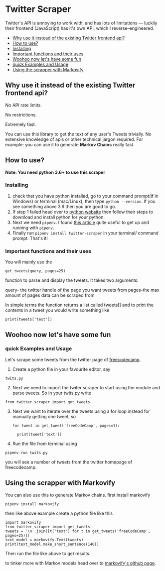 

# Twitter Scraper
Twitter's API is annoying to work with, and has lots of limitations — luckily their frontend (JavaScript) has it's own API, which I reverse–engineered.

 
  - [Why use it instead of the existing Twitter frontend api?](#1-why-use-it-instead-of-the-existing-twitter-frontend-api)
  - [How to use?](#how-to-use)  
  - [Installing](#installing)      
  - [Important functions and their uses](#important-functions-and-their-uses)
  - [Woohoo now let's have some fun](#3woohoo-now-lets-have-some-fun)  
  - [quick Examples and Usage](#quick-examples-and-usage)
  - [Using the scrapper with Markovify](#using-the-scrapper-with-markovify)


##  Why use it instead of the existing Twitter frontend api? 
No API rate limits.

No restrictions.

Extremely fast.

You can use this library to get the text of any user's Tweets trivially. No extensive knowledge of apis or other technical jargon required. For example: you can use it to generate **Markov Chains** really fast.

##  How to use?

**Note: You need python 3.6+ to use this scraper**

### Installing 
1. check that you have python installed, go to your command prompt(if in Windows) or terminal (mac/Linux), then type ``python --version``. If you see something above 3.6 then you are good to go. 
2. If step 1 failed head over to [python website](https://www.python.org/) then follow their steps to download and install python for your python.
3. Next we need `pipenv`. I found [this article](https://medium.com/@mahmudahsan/how-to-use-python-pipenv-in-mac-and-windows-1c6dc87b403e) quite useful to get up and running with `pipenv`.
4. Finally run ``pipenv install twitter-scraper`` in your terminal/ command prompt. That's it!

### Important functions and their uses
You will mainly use the 

```get_tweets(query, pages=25)```

 function to parse and display the tweets. It takes two arguments:

query- the twitter handle of the page you want tweets from
pages-the max amount of pages data can be scraped from

In simple terms the function returns a list called tweets[] and to print the contents in a tweet you would write something like 

```print(tweets['text'])```



##  Woohoo now let's have some fun
### quick Examples and Usage
Let's scrape some tweets from the twitter page of [freecodecamp](https://www.freecodecamp.org/).

1. Create a python file in your favourite editor, say

 ```twits.py```

2. Next we need to import the twiter scraper to start using the module and parse tweets. So in your twits.py write

```from twitter_scraper import get_tweets```

3. Next we want to iterate over the tweets using a for loop instead for manually getting one tweet, so

    
       for tweet in get_tweet('freeCodeCamp', pages=1):

         print(tweet['text'])


4. Run the file from terminal using 

```pipenv run twits.py``` 

you will see a number of tweets from the twitter homepage of freecodecamp.

## Using the scrapper with Markovify
You can also use this to generate Markov chains. first install markovify

```pipenv install markovify```

then like above example create a python file like this

    import markovify
    from twitter_scraper import get_tweets
    tweets = '\n'.join([t['text'] for t in get_tweets('freeCodeCamp', pages=25)])
    text_model = markovify.Text(tweets)
    print(text_model.make_short_sentence(140))

Then run the file like above to get results.

to tinker more with Markov models head over to [markovify's github page](https://github.com/jsvine/markovify).









 









